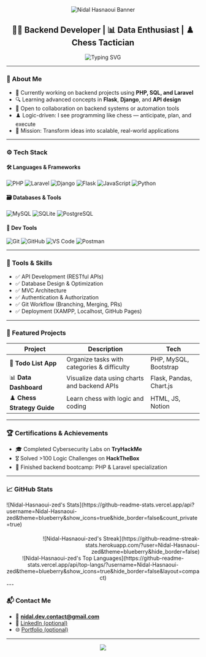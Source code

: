 <!-- Banner -->
<div align="center" style="margin-bottom: 30px;">
  <img src="https://capsule-render.vercel.app/api?type=waving&color=0D1117&height=160&section=header&text=Hi%20I'm%20Nidal%20Hasnaoui!&fontSize=40&fontColor=C9D1D9&animation=fadeIn" alt="Nidal Hasnaoui Banner"/>
</div>

<!-- Introduction -->
<h2 align="center">🧑‍💻 Backend Developer | 📊 Data Enthusiast | ♟️ Chess Tactician</h2>
<p align="center">
  <img src="https://readme-typing-svg.demolab.com?font=Fira+Code&duration=3000&pause=1000&center=true&vCenter=true&width=435&lines=Passionate+about+coding+%26+logic;Love+building+backend+architectures;Chess+%2B+Code+%3D+Strategy" alt="Typing SVG" />
</p>

---

### 🧠 About Me

- 🔧 Currently working on backend projects using **PHP, SQL, and Laravel**
- 🔍 Learning advanced concepts in **Flask**, **Django**, and **API design**
- 🤝 Open to collaboration on backend systems or automation tools
- ♟️ Logic-driven: I see programming like chess — anticipate, plan, and execute
- 🎯 Mission: Transform ideas into scalable, real-world applications

---

### ⚙️ Tech Stack

#### 🛠️ Languages & Frameworks
![PHP](https://img.shields.io/badge/PHP-777BB4?style=for-the-badge&logo=php&logoColor=white)
![Laravel](https://img.shields.io/badge/Laravel-E74430?style=for-the-badge&logo=laravel&logoColor=white)
![Django](https://img.shields.io/badge/Django-092E20?style=for-the-badge&logo=django&logoColor=white)
![Flask](https://img.shields.io/badge/Flask-000000?style=for-the-badge&logo=flask&logoColor=white)
![JavaScript](https://img.shields.io/badge/JavaScript-F7DF1E?style=for-the-badge&logo=javascript&logoColor=black)
![Python](https://img.shields.io/badge/Python-3776AB?style=for-the-badge&logo=python&logoColor=white)

#### 🗃️ Databases & Tools
![MySQL](https://img.shields.io/badge/MySQL-00000F?style=for-the-badge&logo=mysql&logoColor=white)
![SQLite](https://img.shields.io/badge/SQLite-07405E?style=for-the-badge&logo=sqlite&logoColor=white)
![PostgreSQL](https://img.shields.io/badge/PostgreSQL-316192?style=for-the-badge&logo=postgresql&logoColor=white)

#### 🧰 Dev Tools
![Git](https://img.shields.io/badge/Git-F05032?style=for-the-badge&logo=git&logoColor=white)
![GitHub](https://img.shields.io/badge/GitHub-181717?style=for-the-badge&logo=github&logoColor=white)
![VS Code](https://img.shields.io/badge/VSCode-007ACC?style=for-the-badge&logo=visual-studio-code&logoColor=white)
![Postman](https://img.shields.io/badge/Postman-FF6C37?style=for-the-badge&logo=postman&logoColor=white)

---

### 🧪 Tools & Skills

- ✅ API Development (RESTful APIs)
- ✅ Database Design & Optimization
- ✅ MVC Architecture
- ✅ Authentication & Authorization
- ✅ Git Workflow (Branching, Merging, PRs)
- ✅ Deployment (XAMPP, Localhost, GitHub Pages)

---

### 📂 Featured Projects

| Project | Description | Tech |
|--------|-------------|------|
| 📝 **Todo List App** | Organize tasks with categories & difficulty | PHP, MySQL, Bootstrap |
| 📊 **Data Dashboard** | Visualize data using charts and backend APIs | Flask, Pandas, Chart.js |
| ♟️ **Chess Strategy Guide** | Learn chess with logic and coding | HTML, JS, Notion |

---

### 🏆 Certifications & Achievements

- 🎓 Completed Cybersecurity Labs on **TryHackMe**
- 🎖️ Solved >100 Logic Challenges on **HackTheBox**
- 🧠 Finished backend bootcamp: PHP & Laravel specialization

---


### 📈 GitHub Stats

<div align='left'  style='margin-bottom:20px'>
![Nidal-Hasnaoui-zed's Stats](https://github-readme-stats.vercel.app/api?username=Nidal-Hasnaoui-zed&theme=blueberry&show_icons=true&hide_border=false&count_private=true)
</div>

<div align='right' style='margin-left:10px'>
 ![Nidal-Hasnaoui-zed's Streak](https://github-readme-streak-stats.herokuapp.com/?user=Nidal-Hasnaoui-zed&theme=blueberry&hide_border=false)
</div>

<div align='center'>
 ![Nidal-Hasnaoui-zed's Top Languages](https://github-readme-stats.vercel.app/api/top-langs/?username=Nidal-Hasnaoui-zed&theme=blueberry&show_icons=true&hide_border=false&layout=compact)
</div>
---


### 📬 Contact Me

- 📧 **nidal.dev.contact@gmail.com**
- 💼 [LinkedIn (optional)](https://linkedin.com)
- 🌐 [Portfolio (optional)](https://your-portfolio-link.com)
 
---

<p align="center">
  <img src="https://capsule-render.vercel.app/api?type=waving&color=gradient&height=100&section=footer"/>
</p>
